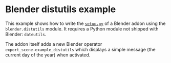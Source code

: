 # Blender distutils example

This example shows how to write the [`setup.py`](setup.py) of a Blender addon using the `blender.distutils` module. It requires a Python module not shipped with Blender: `dateutils`.

The addon itself adds a new Blender operator `export_scene.example_distutils` which displays a simple message (the current day of the year) when activated.
